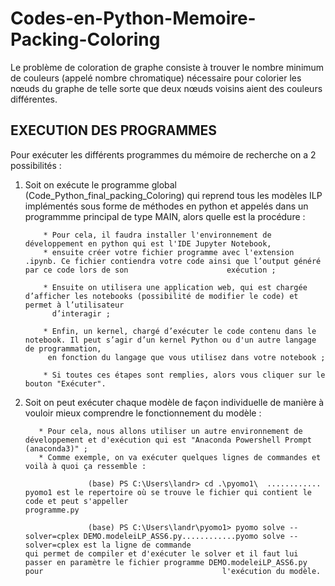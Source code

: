 # Codes-en-Python-Memoire-Packing-Coloring
Le problème de coloration de graphe consiste à trouver le nombre minimum de couleurs (appelé nombre chromatique) nécessaire pour colorier les nœuds du graphe de telle sorte que deux nœuds voisins aient des couleurs différentes.

EXECUTION DES PROGRAMMES
-------------------------

Pour exécuter les différents programmes du mémoire de recherche on a 2 possibilités :

1) Soit on exécute le programme global (Code_Python_final_packing_Coloring) qui reprend tous les modèles ILP implémentés sous forme de méthodes en python et appelés      dans un programmme principal de type MAIN, alors quelle est la procédure : 

           * Pour cela, il faudra installer l'environnement de développement en python qui est l'IDE Jupyter Notebook, 
           * ensuite créer votre fichier programme avec l'extension .ipynb. Ce fichier contiendra votre code ainsi que l’output généré par ce code lors de son                      exécution ;
               
           * Ensuite on utilisera une application web, qui est chargée d’afficher les notebooks (possibilité de modifier le code) et permet à l’utilisateur 
             d’interagir ;    
            
           * Enfin, un kernel, chargé d’exécuter le code contenu dans le notebook. Il peut s’agir d’un kernel Python ou d'un autre langage de programmation,
            en fonction du langage que vous utilisez dans votre notebook ;
            
           * Si toutes ces étapes sont remplies, alors vous cliquer sur le bouton "Exécuter".
            
 2) Soit on peut exécuter chaque modèle de façon individuelle de manière à vouloir mieux comprendre le fonctionnement du modèle :
            
           * Pour cela, nous allons utiliser un autre environnement de développement et d'exécution qui est "Anaconda Powershell Prompt (anaconda3)" ;
           * Comme exemple, on va exécuter quelques lignes de commandes et voilà à quoi ça ressemble :
            
                      (base) PS C:\Users\landr> cd .\pyomo1\  ............ pyomo1 est le repertoire où se trouve le fichier qui contient le code et peut s'appeller                                                                                  programme.py
                      
                      (base) PS C:\Users\landr\pyomo1> pyomo solve --solver=cplex DEMO.modeleiLP_ASS6.py............pyomo solve --solver=cplex est la ligne de commande                                qui permet de compiler et d'exécuter le solver et il faut lui passer en paramètre le fichier programme DEMO.modeleiLP_ASS6.py pour                                        l'exécution du modèle.
